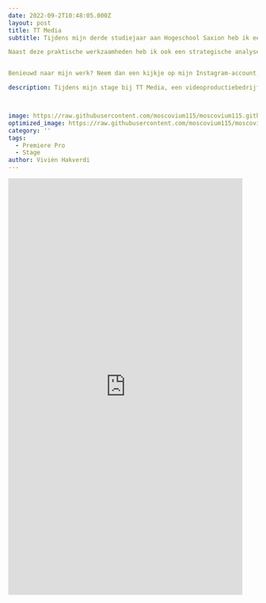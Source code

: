 ```yaml
---
date: 2022-09-2T10:48:05.000Z
layout: post
title: TT Media
subtitle: Tijdens mijn derde studiejaar aan Hogeschool Saxion heb ik een uitdagende en leerzame stage van een half jaar gelopen bij TT Media, een videoproductiebedrijf. Gedurende deze periode heb ik mij vooral gericht op montagewerk in Adobe Premiere Pro, waarin ik mij heb gespecialiseerd. Door het vele montagewerk heb ik veel geleerd over geluids- en kleurbewerking, evenals het selecteren van de juiste muziek en effecten. Een van de belangrijkste projecten die ik heb uitgevoerd, was de documentaire "Skills the Finals." Naast de montage heb ik ook geholpen met filmen en het verzorgen van het geluid. Verder heb ik bijgedragen aan de ontwikkeling van nieuwe formats en concepten, waarbij ik mijn creatieve inzichten heb ingezet. 

Naast deze praktische werkzaamheden heb ik ook een strategische analyse uitgevoerd om te onderzoeken hoe TT Media zich in de markt positioneert. Deze analyse gaf het bedrijf bruikbare inzichten, die ze direct hebben toegepast. Uiteindelijk heb ik mijn stage bij TT Media met een 9 afgerond.


Benieuwd naar mijn werk? Neem dan een kijkje op mijn Instagram-account, waar ik een selectie van mijn projecten deel en je een indruk krijgt van mijn creatieve proces tijdens mijn stageperiode bij TT Media. https://www.instagram.com/violet.verdii/?utm_source=qr

description: Tijdens mijn stage bij TT Media, een videoproductiebedrijf, heb ik verschillende rollen vervuld. Ik heb me gespecialiseerd in montagewerk, het ontwikkelen van nieuwe concepten en het uitvoeren van een strategische analyse voor het bedrijf. 



image: https://raw.githubusercontent.com/moscovium115/moscovium115.github.io/master/assets/img/Screenshot%20from%202022-12-03%2014-33-43.png
optimized_image: https://raw.githubusercontent.com/moscovium115/moscovium115.github.io/master/assets/img/Screenshot%20from%202022-12-03%2014-33-43.png
category: ''
tags:
  - Premiere Pro
  - Stage
author: Vivièn Hakverdi
---
```

<iframe width="473" height="840" src="https://www.youtube.com/embed/DnNw2CPoaS4" title="Animatie Waterpolitie" frameborder="0" allow="accelerometer; autoplay; clipboard-write; encrypted-media; gyroscope; picture-in-picture" allowfullscreen></iframe>









